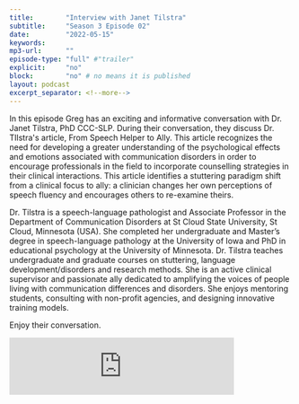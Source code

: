 ```yaml
---
title:        "Interview with Janet Tilstra"
subtitle:     "Season 3 Episode 02"
date:         "2022-05-15"
keywords:
mp3-url:      ""
episode-type: "full" #"trailer"
explicit:     "no"
block:        "no" # no means it is published
layout: podcast
excerpt_separator: <!--more-->
---
```

In this episode Greg has an exciting and informative conversation with Dr. Janet Tilstra, PhD CCC-SLP. During their conversation, they discuss Dr. TIlstra's article,  From Speech Helper to Ally. This article recognizes the need for developing a greater understanding of the psychological effects and emotions associated with communication disorders in order to encourage professionals in the field to incorporate counselling strategies in their clinical interactions. This article identifies a stuttering paradigm shift from a clinical focus to ally: a clinician changes her own perceptions of speech fluency and encourages others to re-examine theirs.

Dr. Tilstra is a speech-language pathologist and Associate Professor in the Department of Communication Disorders at St Cloud State University, St Cloud, Minnesota (USA). She completed her undergraduate and Master’s degree in speech-language pathology at the University of Iowa and PhD in educational psychology at the University of Minnesota.  Dr. Tilstra teaches undergraduate and graduate courses on stuttering, language development/disorders and research methods. She is an active clinical supervisor and passionate ally dedicated to amplifying the voices of people living with communication differences and disorders. She enjoys mentoring students, consulting with non-profit agencies, and designing innovative training models.

Enjoy their conversation.

<iframe src="https://anchor.fm/somestutterluh/embed/episodes/Interview-with-Janet-Tilstra-e1ig8v4" height="102px" width="400px" frameborder="0" scrolling="no"></iframe>
